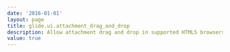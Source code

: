 ```yaml
---
date: '2016-01-01'
layout: page
title: glide.ui.attachment_drag_and_drop
description: Allow attachment drag and drop in supported HTML5 browsers (Firefox 3.6+).
value: true 
---
```

